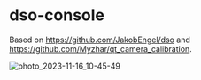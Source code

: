 # dso-console
Based on https://github.com/JakobEngel/dso and https://github.com/Myzhar/qt_camera_calibration.

![photo_2023-11-16_10-45-49](https://github.com/aliakseis/dso-console/assets/11851670/a20c5bf2-05e9-4a10-9ea0-762f8089b326)
